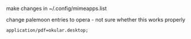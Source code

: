 
make changes in ~/.config/mimeapps.list

change palemoon entries to opera - not sure whether this works properly

```
application/pdf=okular.desktop;
```
